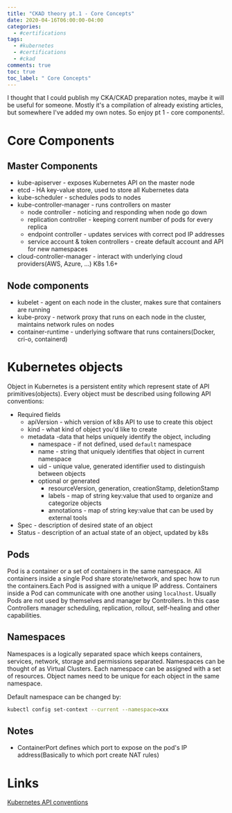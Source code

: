 ```yaml
---
title: "CKAD theory pt.1 - Core Concepts"
date: 2020-04-16T06:00:00-04:00
categories:
  - #certifications
tags:
  - #kubernetes
  - #certifications
  - #ckad
comments: true
toc: true
toc_label: " Core Concepts"
---
```

I thought that I could publish my CKA/CKAD preparation notes, maybe it will be useful for someone.
Mostly it's a compilation of already existing articles, but somewhere I've added my own notes.
So enjoy pt 1 - core components!.

# Core Components

## Master Components

- kube-apiserver - exposes Kubernetes API on the master node
- etcd - HA key-value store, used to store all Kubernetes data
- kube-scheduler - schedules pods to nodes
- kube-controller-manager - runs controllers on master
    - node controller - noticing and responding when node go down
    - replication controller - keeping corrent number of pods for every replica
    - endpoint controller - updates services with correct pod IP addresses
    - service account & token controllers - create default account and API for new namespaces
- cloud-controller-manager - interact with underlying cloud providers(AWS, Azure, ...) K8s 1.6+

## Node components

- kubelet - agent on each node in the cluster, makes sure that containers are running
- kube-proxy - network proxy that runs on each node in the cluster, maintains network rules on nodes
- container-runtime - underlying software that runs containers(Docker, cri-o, containerd)

# Kubernetes objects

Object in Kubernetes is a persistent entity which represent state of API primitives(objects).
Every object must be described using following API conventions:

- Required fields
    - apiVersion - which version of k8s API to use to create this object
    - kind - what kind of object you'd like to create
    - metadata -data that helps uniquely identify the object, including
        - namespace - if not defined, used `default` namespace
        - name - string that uniquely identifies that object in current namespace
        - uid - unique value, generated identifier used to distinguish between objects
        - optional or generated
            - resourceVersion, generation, creationStamp, deletionStamp
            - labels - map of string key:value that used to organize and categorize objects
            - annotations - map of string key:value that can be used by external tools
- Spec - description of desired state of an object
- Status - description of an actual state of an object, updated by k8s


## Pods

Pod is a container or a set of containers in the same namespace. All containers inside a single Pod share storate/network,
and spec how to run the containers.Each Pod is assigned with a unique IP address.
Containers inside a Pod can communicate with one another using `localhost`. Usually Pods are not used by themselves
and manager by Controllers. In this case Controllers manager scheduling, replication, rollout, self-healing and other
capabilities.

## Namespaces

Namespaces is a logically separated space which keeps containers, services, network, storage and permissions separated.
Namespaces can be thought of as Virtual Clusters. Each namespace  can be assigned with a set of resources.
Object names need to be unique for each object in the same namespace.

Default namespace can be changed by:

```bash
kubectl config set-context --current --namespace=xxx
```

## Notes

- ContainerPort defines which port to expose on the pod's IP address(Basically to which port create NAT rules)

# Links

[Kubernetes API conventions](https://github.com/kubernetes/community/blob/master/contributors/devel/sig-architecture/api-conventions.md#metadata)


